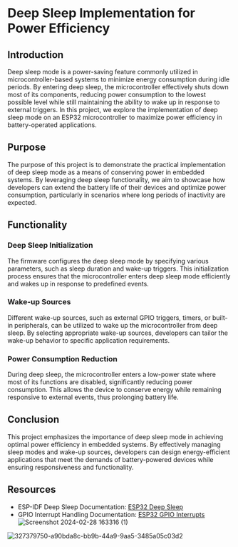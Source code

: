 # Deep Sleep Implementation for Power Efficiency

## Introduction

Deep sleep mode is a power-saving feature commonly utilized in microcontroller-based systems to minimize energy consumption during idle periods. By entering deep sleep, the microcontroller effectively shuts down most of its components, reducing power consumption to the lowest possible level while still maintaining the ability to wake up in response to external triggers. In this project, we explore the implementation of deep sleep mode on an ESP32 microcontroller to maximize power efficiency in battery-operated applications.

## Purpose

The purpose of this project is to demonstrate the practical implementation of deep sleep mode as a means of conserving power in embedded systems. By leveraging deep sleep functionality, we aim to showcase how developers can extend the battery life of their devices and optimize power consumption, particularly in scenarios where long periods of inactivity are expected.

## Functionality

### Deep Sleep Initialization

The firmware configures the deep sleep mode by specifying various parameters, such as sleep duration and wake-up triggers. This initialization process ensures that the microcontroller enters deep sleep mode efficiently and wakes up in response to predefined events.

### Wake-up Sources

Different wake-up sources, such as external GPIO triggers, timers, or built-in peripherals, can be utilized to wake up the microcontroller from deep sleep. By selecting appropriate wake-up sources, developers can tailor the wake-up behavior to specific application requirements.

### Power Consumption Reduction

During deep sleep, the microcontroller enters a low-power state where most of its functions are disabled, significantly reducing power consumption. This allows the device to conserve energy while remaining responsive to external events, thus prolonging battery life.

## Conclusion

This project emphasizes the importance of deep sleep mode in achieving optimal power efficiency in embedded systems. By effectively managing sleep modes and wake-up sources, developers can design energy-efficient applications that meet the demands of battery-powered devices while ensuring responsiveness and functionality.

## Resources

- ESP-IDF Deep Sleep Documentation: [ESP32 Deep Sleep](https://docs.espressif.com/projects/esp-idf/en/stable/esp32/api-reference/system/sleep_modes.html)
- GPIO Interrupt Handling Documentation: [ESP32 GPIO Interrupts](https://docs.espressif.com/projects/esp-idf/en/stable/esp32/api-reference/peripherals/gpio.html)
  ![Screenshot 2024-02-28 163316 (1)](https://github.com/LegionTronX/ESP32-Deep-Dive-Series/assets/144809804/2794fcd3-3375-4c6a-90ce-27c20631ae85)

![327379750-a90bda8c-bb9b-44a9-9aa5-3485a05c03d2](https://github.com/LegionTronX/ESP32-Deep-Dive-Series/assets/144809804/a9456df5-aa08-46df-9b85-2d4c6c90004e)

